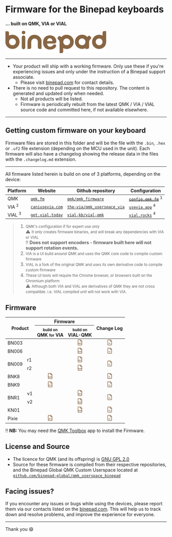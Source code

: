 # Firmware for the Binepad keyboards
**&hellip; built on QMK, VIA or VIAL**

<img src="assets/img/binepad_logo.svg" width="315" height="70">

---

- Your product will ship with a working firmware.  Only use these if you're experiencing issues and only under the instruction of a Binepad support associate.
    - Please visit [binepad.com](https://binepad.com) for contact details.
- There is no need to pull request to this repository. The content is generated and updated only when needed.
    - Not all products will be listed.
    - Firmware is periodically rebuilt from the latest QMK / VIA / VIAL source code and committed here, if not available elsewhere.

---

## Getting custom firmware on your keyboard

Firmware files are stored in this folder and will be the file with the `.bin`, `.hex` or `.uf2` file extension (depending on the MCU used in the unit).  Each firmware will also have a changelog showing the release data in the files with the `.changelog.md` extension.

---

All firmware listed herein is build on one of 3 platforms, depending on the device:

| Platform | Website | Github repository | Configuration |
| --- | --- | --- | --- |
| QMK | [`qmk.fm`](https://qmk.fm/) | [`qmk/qmk_firmware`](https://github.com/qmk/qmk_firmware) | ~~[`config.qmk.fm`](https://config.qmk.fm/#/binepad/bnr1/v1/LAYOUT_ortho_1x1)~~ <sup>1</sup>
| VIA <sup>2</sup> | [`caniusevia.com`](https://www.caniusevia.com/) | [`the-via/qmk_userspace_via`](https://github.com/the-via/qmk_userspace_via) | [`usevia.app`](https://usevia.app) <sup>4</sup> |
| VIAL <sup>3</sup> | [`get.vial.today`](https://get.vial.today) | [`vial-kb/vial-qmk`](https://github.com/vial-kb/vial-qmk) | [`vial.rocks`](https://vial.rocks) <sup>4</sup> |

> 1. <small>QMK's configuration if for expert use only</small>
>    <br> :warning: <small>It only creates firmware binaries, and will break any dependencies with VIA or VIAL</small>
>    <br> :bangbang: **Does not support encoders - firmware built here will not support rotation events.**
> 2. <small>VIA is a UI build around QMK and uses the QMK core code to compile custom firmware</small>
> 3. <small>VIAL is a fork of the original QMK and uses its own derivative code to compile custom firmware</small>
> 4. <small>These UI tools will require the Chrome browser, or browsers built on the Chromium platform</small>
>    <br> :warning: <small>Although both VIA and VIAL are derivatives of QMK they are not cross compatible. i.e. VIAL compiled unit will not work with VIA.</small>

## Firmware

<table>
  <thead>
    <tr>
      <th colspan="2" rowspan="2" align="center">Product</th>
      <th colspan="2" align="center">Firmware</th>
      <th rowspan="2" align="center">Change Log</th>
    </tr>
    <tr>
      <th align="center"><small>build on</small><br>QMK <small>for</small> VIA</th>
      <th align="center"><small>build on</small><br>VIAL-QMK</th>
    </tr>
  </thead>
  <tbody>
    <tr>
      <td colspan="2">BN003</td>
      <td></td>
      <td align="center"><a href="https://cdn.jsdelivr.net/gh/binepad-global/firmware@main/binepad_bn003_binepad.hex" download><img src="assets/img/file-hex.svg" width="18" height="18" alt="HEX file"></a></td>
      <td align="center"><a href="binepad_bn003_binepad.changelog.md"><img src="assets/img/file-md.svg" width="18" height="18" alt="MarkDown file"></a></td>
    </tr>
    <tr>
      <td colspan="2">BN006</td>
      <td></td>
      <td align="center"><a href="https://cdn.jsdelivr.net/gh/binepad-global/firmware@main/binepad_bn006_binepad.bin"><img src="assets/img/file-bin.svg" width="18" height="18" alt="BIN file"></a></td>
      <td align="center"><a href="binepad_bn006_binepad.changelog.md"><img src="assets/img/file-md.svg" width="18" height="18" alt="MarkDown file"></a></td>
    </tr>
    <tr>
      <td rowspan="2">BN009</td>
      <td>r1</td>
      <td rowspan="2"></td>
      <td align="center"><a href="https://cdn.jsdelivr.net/gh/binepad-global/firmware@main/binepad_bn009_r1_binepad.hex"><img src="assets/img/file-hex.svg" width="18" height="18" alt="HEX file"></a></td>
      <td rowspan="2" align="center"><a href="binepad_bn009_binepad.changelog.md"><img src="assets/img/file-md.svg" width="18" height="18" alt="MarkDown file"></a></td>
    </tr>
    <tr>
      <td>r2</td>
      <td align="center"><a href="https://cdn.jsdelivr.net/gh/binepad-global/firmware@main/binepad_bn009_r2_binepad.bin"><img src="assets/img/file-bin.svg" width="18" height="18" alt="BIN file"></a></td>
    </tr>
    <tr>
      <td colspan="2">BNK8</td>
      <td align="center"><a href="https://cdn.jsdelivr.net/gh/binepad-global/firmware@main/binepad_bnk8_binepad.bin"><img src="assets/img/file-bin.svg" width="18" height="18" alt="BIN file"></a></td>
      <td></td>
      <td align="center"><a href="binepad_bnk8_binepad.changelog.md"><img src="assets/img/file-md.svg" width="18" height="18" alt="MarkDown file"></a></td>
    </tr>
    <tr>
      <td colspan="2">BNK9</td>
      <td align="center"><a href="https://cdn.jsdelivr.net/gh/binepad-global/firmware@main/binepad_bnk9_binepad.uf2"><img src="assets/img/file-uf2.svg" width="18" height="18" alt="UF2 file"></a></td>
      <td></td>
      <td align="center"><a href="binepad_bnk9_binepad.changelog.md"><img src="assets/img/file-md.svg" width="18" height="18" alt="MarkDown file"></a></td>
    </tr>
    <tr>
      <td rowspan="2">BNR1</td>
      <td>v1</td>
      <td rowspan="2"></td>
      <td align="center"><a href="https://cdn.jsdelivr.net/gh/binepad-global/firmware@main/binepad_bnr1_v1_binepad.hex"><img src="assets/img/file-hex.svg" width="18" height="18" alt="HEX file"></a></td>
      <td rowspan="2" align="center"><a href="binepad_bnr1_binepad.changelog.md"><img src="assets/img/file-md.svg" width="18" height="18" alt="MarkDown file"></a></td>
    </tr>
    <tr>
      <td>v2</td>
      <td align="center"><a href="binepad_bnr1_v2_binepad.bin"><img src="assets/img/file-bin.svg" width="18" height="18" alt="BIN file"></a></td>
    </tr>
    <tr>
      <td colspan="2">KN01</td>
      <td></td>
      <td align="center"><a href="https://cdn.jsdelivr.net/gh/binepad-global/firmware@main/binepad_kn01_binepad.bin"><img src="assets/img/file-bin.svg" width="18" height="18" alt="BIN file"></a></td>
      <td align="center"><a href="binepad_kn01_binepad.changelog.md"><img src="assets/img/file-md.svg" width="18" height="18" alt="MarkDown file"></a></td>
    </tr>
    <tr>
      <td colspan="2">Pixie</td>
      <td align="center"><a href="https://cdn.jsdelivr.net/gh/binepad-global/firmware@main/binepad_pixie_binepad.uf2"><img src="assets/img/file-uf2.svg" width="18" height="18" alt="UF2 file"></a></td>
      <td></td>
      <td align="center"><a href="binepad_pixie_binepad.changelog.md"><img src="assets/img/file-md.svg" width="18" height="18" alt="MarkDown file"></a></td>
    </tr>
  </tbody>
</table>

:bangbang: **NB:** You may need the [QMK Toolbox](https://qmk.fm/toolbox) app to install the Firmware.


## License and Source

- The licence for QMK (and its offspring) is [GNU GPL 2.0](./LICENSE.md)
- Source for these firmware is compiled from their respective repositories, and the Binepad Global QMK Custom Userspace located at [`github.com/binepad-global/qmk_userspace_binepad`](https://github.com/binepad-global/qmk_userspace_binepad)

## Facing issues?

If you encounter any issues or bugs while using the devices, please report them via our contacts listed on the [binepad.com](https://binepad.com). This will help us to track down and resolve problems, and improve the experience for everyone.

---

Thank you :smile:
